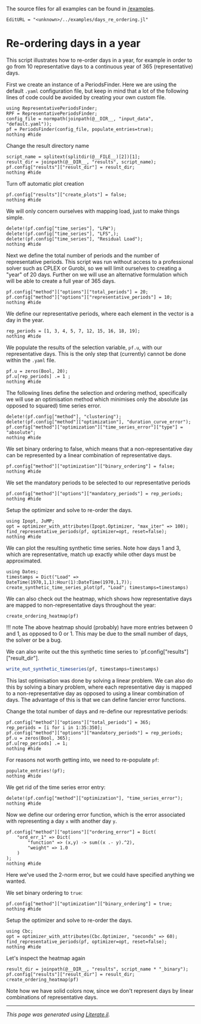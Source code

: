 The source files for all examples can be found in [/examples](https://gitlab.kuleuven.be/UCM/representativeperiodsfinder.jl/-/tree/master/examples/).
```@meta
EditURL = "<unknown>/../examples/days_re_ordering.jl"
```

# Re-ordering days in a year
This script illustrates how to re-order days in a year, for example in order to go from 10 representative days to a continuous year of 365 (representative) days.

First we create an instance of a PeriodsFinder. Here we are using the default `.yaml` configuration file, but keep in mind that a lot of the following lines of code could be avoided by creating your own custom file.

```@example days_re_ordering
using RepresentativePeriodsFinder;
RPF = RepresentativePeriodsFinder;
config_file = normpath(joinpath(@__DIR__, "input_data", "default.yaml"));
pf = PeriodsFinder(config_file, populate_entries=true);
nothing #hide
```

Change the result directory name

```@example days_re_ordering
script_name = splitext(splitdir(@__FILE__)[2])[1];
result_dir = joinpath(@__DIR__, "results", script_name);
pf.config["results"]["result_dir"] = result_dir;
nothing #hide
```

Turn off automatic plot creation

```@example days_re_ordering
pf.config["results"]["create_plots"] = false;
nothing #hide
```

We will only concern ourselves with mapping load, just to make things simple.

```@example days_re_ordering
delete!(pf.config["time_series"], "LFW");
delete!(pf.config["time_series"], "LFS",);
delete!(pf.config["time_series"], "Residual Load");
nothing #hide
```

Next we define the total number of periods and the number of representative periods. This script was run without access to a professional solver such as CPLEX or Gurobi, so we will limit ourselves to creating a "year" of 20 days. Further on we will use an alternative formulation which will be able to create a full year of 365 days.

```@example days_re_ordering
pf.config["method"]["options"]["total_periods"] = 20;
pf.config["method"]["options"]["representative_periods"] = 10;
nothing #hide
```

We define our representative periods, where each element in the vector is a day in the year.

```@example days_re_ordering
rep_periods = [1, 3, 4, 5, 7, 12, 15, 16, 18, 19];
nothing #hide
```

We populate the results of the selection variable, `pf.u`, with our representative days. This is the only step that (currently) cannot be done within the `.yaml` file.

```@example days_re_ordering
pf.u = zeros(Bool, 20);
pf.u[rep_periods] .= 1 ;
nothing #hide
```

The following lines define the selection and ordering method, specifically we will use an optimisation method which minimises only the absolute (as opposed to squared) time series error.

```@example days_re_ordering
delete!(pf.config["method"], "clustering");
delete!(pf.config["method"]["optimization"], "duration_curve_error");
pf.config["method"]["optimization"]["time_series_error"]["type"] = "absolute";
nothing #hide
```

We set binary ordering to false, which means that a non-representative day can be represented by a linear combination of representative days.

```@example days_re_ordering
pf.config["method"]["optimization"]["binary_ordering"] = false;
nothing #hide
```

We set the mandatory periods to be selected to our representative periods

```@example days_re_ordering
pf.config["method"]["options"]["mandatory_periods"] = rep_periods;
nothing #hide
```

Setup the optimizer and solve to re-order the days.

```@example days_re_ordering
using Ipopt, JuMP;
opt = optimizer_with_attributes(Ipopt.Optimizer, "max_iter" => 100);
find_representative_periods(pf, optimizer=opt, reset=false);
nothing #hide
```

We can plot the resulting synthetic time series. Note how days 1 and 3, which are representative, match up exactly while other days must be approximated.

```@example days_re_ordering
using Dates;
timestamps = Dict("Load" => DateTime(1970,1,1):Hour(1):DateTime(1970,1,7));
create_synthetic_time_series_plot(pf, "Load"; timestamps=timestamps)
```

We can also check out the heatmap, which shows how representative days are mapped to non-representative days throughout the year:

```@example days_re_ordering
create_ordering_heatmap(pf)
```

!!! note
    The above heatmap should (probably) have more entries between 0 and 1, as opposed to 0 or 1. This may be due to the small number of days, the solver or be a bug.

We can also write out the this synthetic time series to `pf.config["results"]["result_dir"].
```julia
write_out_synthetic_timeseries(pf, timestamps=timestamps)
```

This last optimisation was done by solving a linear problem. We can also do this by solving a binary problem, where each representative day is mapped to a non-representative day as opposed to using a linear combination of days. The advantage of this is that we can define fancier error functions.

Change the total number of days and re-define our represntative periods:

```@example days_re_ordering
pf.config["method"]["options"]["total_periods"] = 365;
rep_periods = [i for i in 1:35:350];
pf.config["method"]["options"]["mandatory_periods"] = rep_periods;
pf.u = zeros(Bool, 365);
pf.u[rep_periods] .= 1;
nothing #hide
```

For reasons not worth getting into, we need to re-populate `pf`:

```@example days_re_ordering
populate_entries!(pf);
nothing #hide
```

We get rid of the time series error entry:

```@example days_re_ordering
delete!(pf.config["method"]["optimization"], "time_series_error");
nothing #hide
```

Now we define our ordering error function, which is the error associated with representing a day `x` with another day `y`.

```@example days_re_ordering
pf.config["method"]["options"]["ordering_error"] = Dict(
    "ord_err_1" => Dict(
        "function" => (x,y) -> sum((x .- y).^2),
        "weight" => 1.0
    )
);
nothing #hide
```

Here we've used the 2-norm error, but we could have specified anything we wanted.

We set binary ordering to `true`:

```@example days_re_ordering
pf.config["method"]["optimization"]["binary_ordering"] = true;
nothing #hide
```

Setup the optimizer and solve to re-order the days.

```@example days_re_ordering
using Cbc;
opt = optimizer_with_attributes(Cbc.Optimizer, "seconds" => 60);
find_representative_periods(pf, optimizer=opt, reset=false);
nothing #hide
```

Let's inspect the heatmap again

```@example days_re_ordering
result_dir = joinpath(@__DIR__, "results", script_name * "_binary");
pf.config["results"]["result_dir"] = result_dir;
create_ordering_heatmap(pf)
```

Note how we have solid colors now, since we don't represent days by linear combinations of representative days.

---

*This page was generated using [Literate.jl](https://github.com/fredrikekre/Literate.jl).*

